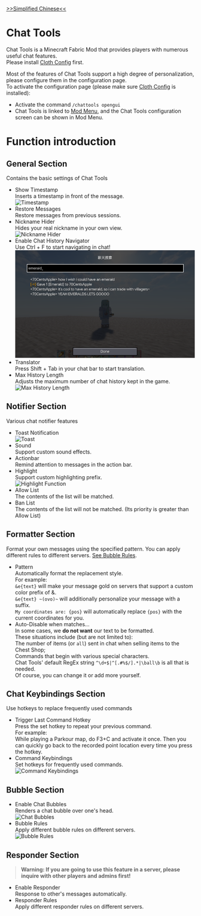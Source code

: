 [>>Simplified Chinese<<](README.md)

# Chat Tools
Chat Tools is a Minecraft Fabric Mod that provides players with numerous useful chat features.  
Please install [Cloth Config](https://modrinth.com/mod/cloth-config) first.

Most of the features of Chat Tools support a high degree of personalization, please configure them in the configuration page.  
To activate the configuration page (please make sure [Cloth Config](https://modrinth.com/mod/cloth-config) is installed):
- Activate the command `/chattools opengui`
- Chat Tools is linked to [Mod Menu](https://modrinth.com/mod/modmenu), and the Chat Tools configuration screen can be shown in Mod Menu.

# Function introduction
## General Section
Contains the basic settings of Chat Tools
- Show Timestamp  
Inserts a timestamp in front of the message.  
![Timestamp](<images/Timestamp.png>)
- Restore Messages  
Restore messages from previous sessions.
- Nickname Hider  
Hides your real nickname in your own view.  
![Nickname Hider](<images/Nickname Hider.png>)
- Enable Chat History Navigator  
Use Ctrl + F to start navigating in chat!  
![Chat History Navigator](<images/Chat History Navigator.png>)
- Translator  
Press Shift + Tab in your chat bar to start translation.
- Max History Length  
Adjusts the maximum number of chat history kept in the game.  
![Max History Length](<images/Max History Length.png>)

## Notifier Section
Various chat notifier features
- Toast Notification  
![Toast](<images/Toast.gif>)
- Sound  
Support custom sound effects.
- Actionbar  
Remind attention to messages in the action bar.
- Highlight  
Support custom highlighting prefix.  
![Highlight Function](<images/Highlight Function.png>)
- Allow List  
The contents of the list will be matched.
- Ban List  
The contents of the list will not be matched. (Its priority is greater than Allow List)

## Formatter Section
Format your own messages using the specified pattern. You can apply different rules to different servers. [See Bubble Rules](#bubble-section).
- Pattern  
Automatically format the replacement style.  
For example:  
`&e{text}` will make your message gold on servers that support a custom color prefix of &.  
`&e{text} ~(ovo)~` will additionally personalize your message with a suffix.  
`My coordinates are: {pos}` will automatically replace `{pos}` with the current coordinates for you.
- Auto-Disable when matches...  
In some cases, we **do not want** our text to be formatted.  
These situations include (but are not limited to):  
The number of items (or `all`) sent in chat when selling items to the Chest Shop;  
Commands that begin with various special characters.  
Chat Tools' default RegEx string `^\d+$|^[.#%$/].*|\ball\b` is all that is needed.  
Of course, you can change it or add more yourself.

## Chat Keybindings Section
Use hotkeys to replace frequently used commands
- Trigger Last Command Hotkey  
Press the set hotkey to repeat your previous command.  
For example:  
While playing a Parkour map, do F3+C and activate it once. Then you can quickly go back to the recorded point location every time you press the hotkey.
- Command Keybindings  
Set hotkeys for frequently used commands.  
![Command Keybindings](<images/Command Keybindings.png>)

## Bubble Section
- Enable Chat Bubbles  
Renders a chat bubble over one's head.  
![Chat Bubbles](<images/Chat Bubbles.png>)
- Bubble Rules  
Apply different bubble rules on different servers.  
![Bubble Rules](<images/Bubble Rules.png>)

## Responder Section
> **Warning: If you are going to use this feature in a server, please inquire with other players and admins first!**
- Enable Responder  
Response to other's messages automatically.
- Responder Rules  
Apply different responder rules on different servers.